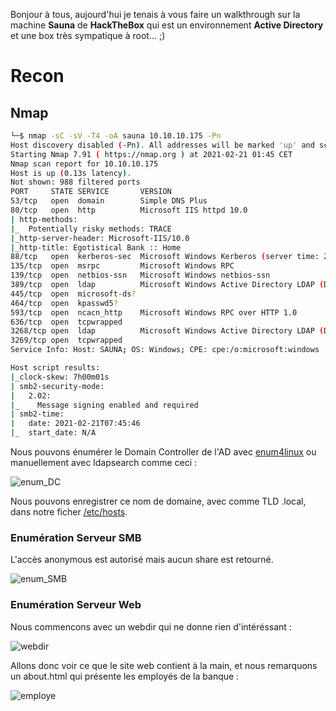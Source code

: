 Bonjour à tous, aujourd'hui je tenais à vous faire un walkthrough sur la machine **Sauna** de **HackTheBox** qui est un environnement **Active Directory** et une box très sympatique à root... ;)

# Recon

## Nmap

```bash
└─$ nmap -sC -sV -T4 -oA sauna 10.10.10.175 -Pn
Host discovery disabled (-Pn). All addresses will be marked 'up' and scan times will be slower.
Starting Nmap 7.91 ( https://nmap.org ) at 2021-02-21 01:45 CET
Nmap scan report for 10.10.10.175
Host is up (0.13s latency).
Not shown: 988 filtered ports
PORT     STATE SERVICE       VERSION
53/tcp   open  domain        Simple DNS Plus
80/tcp   open  http          Microsoft IIS httpd 10.0
| http-methods: 
|_  Potentially risky methods: TRACE
|_http-server-header: Microsoft-IIS/10.0
|_http-title: Egotistical Bank :: Home
88/tcp   open  kerberos-sec  Microsoft Windows Kerberos (server time: 2021-02-21 07:45:37Z)
135/tcp  open  msrpc         Microsoft Windows RPC
139/tcp  open  netbios-ssn   Microsoft Windows netbios-ssn
389/tcp  open  ldap          Microsoft Windows Active Directory LDAP (Domain: EGOTISTICAL-BANK.LOCAL0., Site: Default-First-Site-Name)
445/tcp  open  microsoft-ds?
464/tcp  open  kpasswd5?
593/tcp  open  ncacn_http    Microsoft Windows RPC over HTTP 1.0
636/tcp  open  tcpwrapped
3268/tcp open  ldap          Microsoft Windows Active Directory LDAP (Domain: EGOTISTICAL-BANK.LOCAL0., Site: Default-First-Site-Name)
3269/tcp open  tcpwrapped
Service Info: Host: SAUNA; OS: Windows; CPE: cpe:/o:microsoft:windows

Host script results:
|_clock-skew: 7h00m01s
| smb2-security-mode: 
|   2.02: 
|_    Message signing enabled and required
| smb2-time: 
|   date: 2021-02-21T07:45:46
|_  start_date: N/A
```

Nous pouvons énumérer le Domain Controller de l'AD avec [enum4linux](https://github.com/CiscoCXSecurity/enum4linux) ou manuellement avec ldapsearch comme ceci :

![enum_DC](https://i.imgur.com/RQKXEQs.png)

Nous pouvons enregistrer ce nom de domaine, avec comme TLD .local, dans notre ficher [/etc/hosts](https://www.configserverfirewall.com/ubuntu-linux/hosts-file/).

### Enumération Serveur SMB

L'accès anonymous est autorisé mais aucun share est retourné.

![enum_SMB](https://i.imgur.com/xID4GwS.png)

### Enumération Serveur Web

Nous commencons avec un webdir qui ne donne rien d'intéréssant :

![webdir](https://i.imgur.com/jZAIuBd.png)

Allons donc voir ce que le site web contient à la main, et nous remarquons un about.html qui présente les employés de la banque :

![employe](https://i.imgur.com/nCFx9WH.png)
